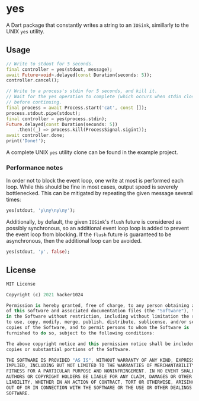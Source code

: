 # yes
A Dart package that constantly writes a string to an `IOSink`, simillarly to the UNIX `yes` utility.

## Usage
```dart
// Write to stdout for 5 seconds.
final controller = yes(stdout, message);
await Future<void>.delayed(const Duration(seconds: 5));
controller.cancel();
```

```dart
// Write to a process's stdin for 5 seconds, and kill it.
// Wait for the yes operation to complete (which occurs when stdin closes)
// before continuing.
final process = await Process.start('cat', const []);
process.stdout.pipe(stdout);
final controller = yes(process.stdin);
Future.delayed(const Duration(seconds: 5))
    .then((_) => process.kill(ProcessSignal.sigint));
await controller.done;
print('Done!');
```

A complete UNIX `yes` utility clone can be found in the example project.

### Performance notes
In order not to block the event loop, one write at most is performed each loop.
While this should be fine in most cases, output speed is severely bottlenecked.
This can be mitigated by repeating the given message several times:

```dart
yes(stdout, 'y\ny\ny\ny');
```

Additionally, by default, the given `IOSink`'s `flush` future is considered as possibly
synchronous, so an additional event loop loop is added to prevent the event loop from
blocking. If the `flush` future is guaranteed to be asynchronous, then the additional
loop can be avoided.

```dart
yes(stdout, 'y', false);
```

## License

```dart
MIT License

Copyright (c) 2021 hacker1024

Permission is hereby granted, free of charge, to any person obtaining a copy
of this software and associated documentation files (the "Software"), to deal
in the Software without restriction, including without limitation the rights
to use, copy, modify, merge, publish, distribute, sublicense, and/or sell
copies of the Software, and to permit persons to whom the Software is
furnished to do so, subject to the following conditions:

The above copyright notice and this permission notice shall be included in all
copies or substantial portions of the Software.

THE SOFTWARE IS PROVIDED "AS IS", WITHOUT WARRANTY OF ANY KIND, EXPRESS OR
IMPLIED, INCLUDING BUT NOT LIMITED TO THE WARRANTIES OF MERCHANTABILITY,
FITNESS FOR A PARTICULAR PURPOSE AND NONINFRINGEMENT. IN NO EVENT SHALL THE
AUTHORS OR COPYRIGHT HOLDERS BE LIABLE FOR ANY CLAIM, DAMAGES OR OTHER
LIABILITY, WHETHER IN AN ACTION OF CONTRACT, TORT OR OTHERWISE, ARISING FROM,
OUT OF OR IN CONNECTION WITH THE SOFTWARE OR THE USE OR OTHER DEALINGS IN THE
SOFTWARE.
```
